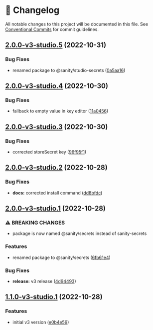 <!-- markdownlint-disable --><!-- textlint-disable -->

# 📓 Changelog

All notable changes to this project will be documented in this file. See
[Conventional Commits](https://conventionalcommits.org) for commit guidelines.

## [2.0.0-v3-studio.5](https://github.com/sanity-io/sanity-studio-secrets/compare/v2.0.0-v3-studio.4...v2.0.0-v3-studio.5) (2022-10-31)

### Bug Fixes

- renamed package to @sanity/studio-secrets ([0a5aa16](https://github.com/sanity-io/sanity-studio-secrets/commit/0a5aa16d19ec2f3962a9b757af3c011fdcd3b3e5))

## [2.0.0-v3-studio.4](https://github.com/sanity-io/sanity-studio-secrets/compare/v2.0.0-v3-studio.3...v2.0.0-v3-studio.4) (2022-10-30)

### Bug Fixes

- fallback to empty value in key editor ([11a0456](https://github.com/sanity-io/sanity-studio-secrets/commit/11a0456f61b683deb8b3608cab443a50f0babbb2))

## [2.0.0-v3-studio.3](https://github.com/sanity-io/sanity-studio-secrets/compare/v2.0.0-v3-studio.2...v2.0.0-v3-studio.3) (2022-10-30)

### Bug Fixes

- corrected storeSecret key ([96f95f1](https://github.com/sanity-io/sanity-studio-secrets/commit/96f95f1c6f23f2f977f53b1827262cdd9a2ef1e1))

## [2.0.0-v3-studio.2](https://github.com/sanity-io/sanity-studio-secrets/compare/v2.0.0-v3-studio.1...v2.0.0-v3-studio.2) (2022-10-28)

### Bug Fixes

- **docs:** corrected install command ([dd8bfdc](https://github.com/sanity-io/sanity-studio-secrets/commit/dd8bfdcf219f0b1680524f7cc7b71ecdaffcc84c))

## [2.0.0-v3-studio.1](https://github.com/sanity-io/sanity-studio-secrets/compare/v1.1.0-v3-studio.1...v2.0.0-v3-studio.1) (2022-10-28)

### ⚠ BREAKING CHANGES

- package is now named @sanity/secrets instead of sanity-secrets

### Features

- renamed package to @sanity/secrets ([6fb61e4](https://github.com/sanity-io/sanity-studio-secrets/commit/6fb61e45610d72976e1aefe5ed08d7141f7884ea))

### Bug Fixes

- **release:** v3 release ([4d94493](https://github.com/sanity-io/sanity-studio-secrets/commit/4d944930b33b9b4aa16a124c948a2224550395f2))

## [1.1.0-v3-studio.1](https://github.com/sanity-io/sanity-studio-secrets/compare/v1.0.0...v1.1.0-v3-studio.1) (2022-10-28)

### Features

- initial v3 version ([e0b4e59](https://github.com/sanity-io/sanity-studio-secrets/commit/e0b4e59ea64de8b993cb4272d064a382341f6c76))
